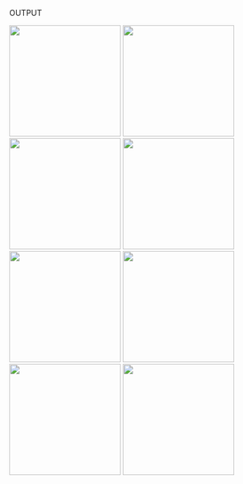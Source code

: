 OUTPUT 

<img src= "https://github.com/KRISHA-SALIYA/invoice_generator_app/assets/149802459/95383f66-8db4-4f0c-8ae0-e510a50bcd99" width="200px">
<img src= "https://github.com/KRISHA-SALIYA/invoice_generator_app/assets/149802459/4e27fdb4-f646-42cb-8e4f-14df7bd8669a" width="200px">
<img src= "https://github.com/KRISHA-SALIYA/invoice_generator_app/assets/149802459/0d5d26cd-d3a6-4f09-a98e-efd1d0ca13cd" width="200px">
<img src= "https://github.com/KRISHA-SALIYA/invoice_generator_app/assets/149802459/026126e0-4b69-4ed6-911d-6f9b648b859a" width="200px">
<img src= "https://github.com/KRISHA-SALIYA/invoice_generator_app/assets/149802459/d4b52656-53ca-411c-ab0b-95df239fa6c3" width="200px">
<img src= "https://github.com/KRISHA-SALIYA/invoice_generator_app/assets/149802459/c556eed4-5655-4c87-a2c4-043731598a22" width="200px">
<img src= "https://github.com/KRISHA-SALIYA/invoice_generator_app/assets/149802459/877c37d1-8c5b-413a-b2e5-bef3a0653c13" width="200px">
<img src= "https://github.com/KRISHA-SALIYA/invoice_generator_app/assets/149802459/b3806ba7-2c13-41d4-b465-6b9d685a926c" width="200px">


